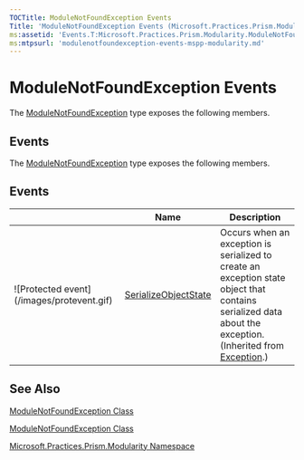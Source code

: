 ```yaml
---
TOCTitle: ModuleNotFoundException Events
Title: 'ModuleNotFoundException Events (Microsoft.Practices.Prism.Modularity)'
ms:assetid: 'Events.T:Microsoft.Practices.Prism.Modularity.ModuleNotFoundException'
ms:mtpsurl: 'modulenotfoundexception-events-mspp-modularity.md'
---
```


# ModuleNotFoundException Events

The [ModuleNotFoundException](modulenotfoundexception-class-mspp-modularity) type exposes the following members.
## Events

The [ModuleNotFoundException](https://msdn.microsoft.com/library/microsoft.practices.prism.modularity.modulenotfoundexception) type exposes the following members.

## Events



<table>

<thead>
<tr class="header">
<th> </th>
<th>Name</th>
<th>Description</th>
</tr>
</thead>
<tbody>
<tr class="odd">
<td>![Protected event](/images/protevent.gif)</td>
<td><a href="http://msdn.microsoft.com/en-us/library/ee332915">SerializeObjectState</a></td>
<td><div class="summary">
Occurs when an exception is serialized to create an exception state object that contains serialized data about the exception.
</div>
(Inherited from <a href="http://msdn.microsoft.com/en-us/library/c18k6c59">Exception</a>.)</td>
</tr>
</tbody>
</table>

## See Also
[ModuleNotFoundException Class](modulenotfoundexception-class-mspp-modularity)

[ModuleNotFoundException Class](https://msdn.microsoft.com/library/microsoft.practices.prism.modularity.modulenotfoundexception)
[Microsoft.Practices.Prism.Modularity Namespace](mspp-modularity-namespace)
